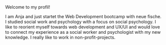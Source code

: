 Welcome to my profil!

I am Anja and just startet the Web Development bootcamp with neue fische.
I studied social work and psychology with a focus on social psychology. 
I like to reorient myself towards web development and UX/UI and would love to connect my experience as a social worker and psychologist with my new knowledge.
I really like to work in non-profit-projects.
